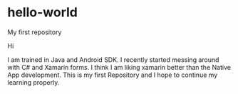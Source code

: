 # hello-world
My first repository

Hi

I am trained in Java and Android SDK.
I recently started messing around with C# and Xamarin forms. I think I am liking xamarin better than the Native App development.
This is my first Repository and I hope to continue my learning properly.
